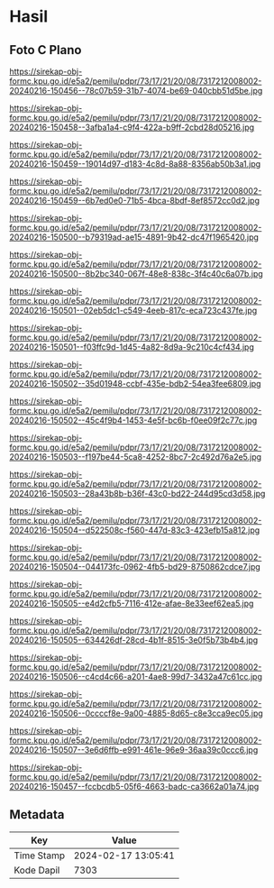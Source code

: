 # Hasil

## Foto C Plano

https://sirekap-obj-formc.kpu.go.id/e5a2/pemilu/pdpr/73/17/21/20/08/7317212008002-20240216-150456--78c07b59-31b7-4074-be69-040cbb51d5be.jpg

https://sirekap-obj-formc.kpu.go.id/e5a2/pemilu/pdpr/73/17/21/20/08/7317212008002-20240216-150458--3afba1a4-c9f4-422a-b9ff-2cbd28d05216.jpg

https://sirekap-obj-formc.kpu.go.id/e5a2/pemilu/pdpr/73/17/21/20/08/7317212008002-20240216-150459--19014d97-d183-4c8d-8a88-8356ab50b3a1.jpg

https://sirekap-obj-formc.kpu.go.id/e5a2/pemilu/pdpr/73/17/21/20/08/7317212008002-20240216-150459--6b7ed0e0-71b5-4bca-8bdf-8ef8572cc0d2.jpg

https://sirekap-obj-formc.kpu.go.id/e5a2/pemilu/pdpr/73/17/21/20/08/7317212008002-20240216-150500--b79319ad-ae15-4891-9b42-dc47f1965420.jpg

https://sirekap-obj-formc.kpu.go.id/e5a2/pemilu/pdpr/73/17/21/20/08/7317212008002-20240216-150500--8b2bc340-067f-48e8-838c-3f4c40c6a07b.jpg

https://sirekap-obj-formc.kpu.go.id/e5a2/pemilu/pdpr/73/17/21/20/08/7317212008002-20240216-150501--02eb5dc1-c549-4eeb-817c-eca723c437fe.jpg

https://sirekap-obj-formc.kpu.go.id/e5a2/pemilu/pdpr/73/17/21/20/08/7317212008002-20240216-150501--f03ffc9d-1d45-4a82-8d9a-9c210c4cf434.jpg

https://sirekap-obj-formc.kpu.go.id/e5a2/pemilu/pdpr/73/17/21/20/08/7317212008002-20240216-150502--35d01948-ccbf-435e-bdb2-54ea3fee6809.jpg

https://sirekap-obj-formc.kpu.go.id/e5a2/pemilu/pdpr/73/17/21/20/08/7317212008002-20240216-150502--45c4f9b4-1453-4e5f-bc6b-f0ee09f2c77c.jpg

https://sirekap-obj-formc.kpu.go.id/e5a2/pemilu/pdpr/73/17/21/20/08/7317212008002-20240216-150503--f197be44-5ca8-4252-8bc7-2c492d76a2e5.jpg

https://sirekap-obj-formc.kpu.go.id/e5a2/pemilu/pdpr/73/17/21/20/08/7317212008002-20240216-150503--28a43b8b-b36f-43c0-bd22-244d95cd3d58.jpg

https://sirekap-obj-formc.kpu.go.id/e5a2/pemilu/pdpr/73/17/21/20/08/7317212008002-20240216-150504--d522508c-f560-447d-83c3-423efb15a812.jpg

https://sirekap-obj-formc.kpu.go.id/e5a2/pemilu/pdpr/73/17/21/20/08/7317212008002-20240216-150504--044173fc-0962-4fb5-bd29-8750862cdce7.jpg

https://sirekap-obj-formc.kpu.go.id/e5a2/pemilu/pdpr/73/17/21/20/08/7317212008002-20240216-150505--e4d2cfb5-7116-412e-afae-8e33eef62ea5.jpg

https://sirekap-obj-formc.kpu.go.id/e5a2/pemilu/pdpr/73/17/21/20/08/7317212008002-20240216-150505--634426df-28cd-4b1f-8515-3e0f5b73b4b4.jpg

https://sirekap-obj-formc.kpu.go.id/e5a2/pemilu/pdpr/73/17/21/20/08/7317212008002-20240216-150506--c4cd4c66-a201-4ae8-99d7-3432a47c61cc.jpg

https://sirekap-obj-formc.kpu.go.id/e5a2/pemilu/pdpr/73/17/21/20/08/7317212008002-20240216-150506--0ccccf8e-9a00-4885-8d65-c8e3cca9ec05.jpg

https://sirekap-obj-formc.kpu.go.id/e5a2/pemilu/pdpr/73/17/21/20/08/7317212008002-20240216-150507--3e6d6ffb-e991-461e-96e9-36aa39c0ccc6.jpg

https://sirekap-obj-formc.kpu.go.id/e5a2/pemilu/pdpr/73/17/21/20/08/7317212008002-20240216-150457--fccbcdb5-05f6-4663-badc-ca3662a01a74.jpg


## Metadata

| Key        | Value               |
| ---------- | ------------------- |
| Time Stamp | 2024-02-17 13:05:41 |
| Kode Dapil | 7303                |



